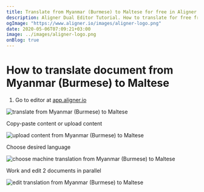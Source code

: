 ```yaml
---
title: Translate from Myanmar (Burmese) to Maltese for free in Aligner Editor
description: Aligner Dual Editor Tutorial. How to translate for free from Myanmar (Burmese) to Maltese. Aligner is multilingual document management platform. 
ogImage: "https://www.aligner.io/images/aligner-logo.png"
date: 2020-05-06T07:09:21+03:00
image: ../images/aligner-logo.png
onBlog: true
---
```


# How to translate document from Myanmar (Burmese) to Maltese

1. Go to editor at [app.aligner.io](https://app.aligner.io "Aligner App web page")

![translate from Myanmar (Burmese) to Maltese](../aligner-blank-editor.png "translate from Myanmar (Burmese) to Maltese")

Copy-paste content or upload content

![upload content from Myanmar (Burmese) to Maltese](../aligner-uploaded-document.png "upload content from Myanmar (Burmese) to Maltese")

Choose desired language

![choose machine translation from Myanmar (Burmese) to Maltese](../aligner-language-dropdown.png "choose machine translation from Myanmar (Burmese) to Maltese")

Work and edit 2 documents in parallel

![edit translation from Myanmar (Burmese) to Maltese](../aligner-double-sitded-editor.png "edit translation from Myanmar (Burmese) to Maltese")

